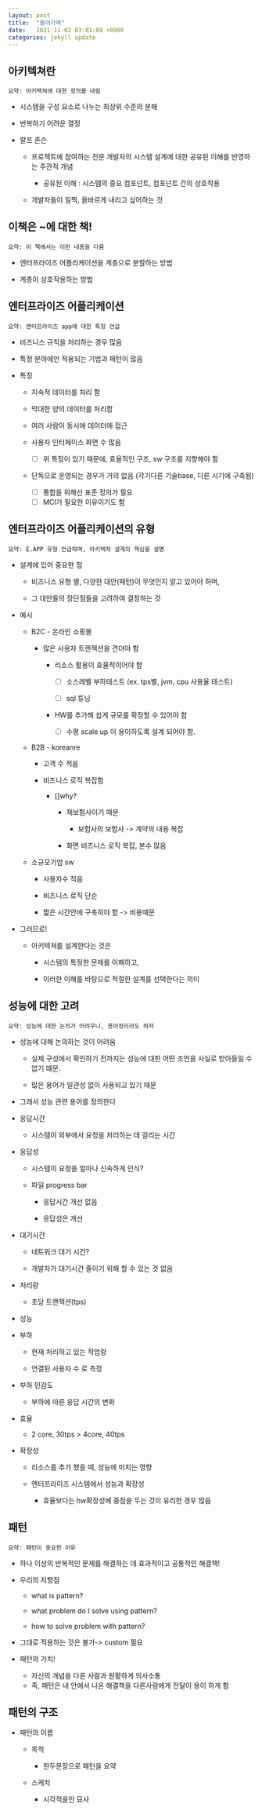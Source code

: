 ```yaml
---
layout: post
title:  "들어가며"
date:   2021-11-02 03:01:09 +0900
categories: jekyll update
---
```




## 아키텍쳐란

    요약: 아키텍쳐에 대한 정의를 내림

-   시스템을 구성 요소로 나누는 최상위 수준의 분해
-   번복하기 어려운 결정
    
-   랄프 존슨
	-   프로젝트에 참여하는 전문 개발자의 시스템 설계에 대한 공유된 이해를 반영하는 주관적 개념
    

		-   공유된 이해 : 시스템의 중요 컴포넌트, 컴포넌트 간의 상호작용
    

	-   개발자들이 일찍, 올바르게 내리고 싶어하는 것

## 이책은 ~에 대한 책!

    요약: 이 책에서는 이런 내용을 다름
-   엔터프라이즈 어플리케이션을 계층으로 분할하는 방법
    
-   계층이 상호작용하는 방법

## 엔터프라이즈 어플리케이션

    요약: 엔터프라이즈 app에 대한 특징 언급

 -   비즈니스 규칙을 처리하는 경우 많음
    
 -   특정 분야에만 적용되는 기법과 패턴이 많음
    
 -   특징
		-   지속적 데이터를 처리 함
		    
		-   막대한 양의 데이터를 처리함
		    
		-   여러 사람이 동시에 데이터에 접근
		    
		-   사용자 인터페이스 화면 수 많음
			 - [ ] 위 특징이 있기 때문에, 효율적인 구조, sw 구조를 지향해야 함
		- 단독으로 운영되는 경우가 거의 없음 (각기다른 기술base, 다른 시기에 구축됨)
			 - [ ] 통합을 위해선 표준 정의가 필요 
			 - [ ] MCI가 필요한 이유이기도 함

## 엔터프라이즈 어플리케이션의 유형

    요약: E.APP 유형 언급하며, 아키텍쳐 설계의 핵심을 설명

-   설계에 있어 중요한 점
    

	-   비즈니스 유형 별, 다양한 대안(패턴)이 무엇인지 알고 있어야 하며,
	    
	-   그 대안들의 장단점들을 고려하여 결정하는 것

-   예시
    

	-   B2C - 온라인 쇼핑몰
    

		-   많은 사용자 트렌젝션을 견뎌야 함
    

			-   리소스 활용이 효율적이어야 함
    

				 - [ ] 소스레벨 부하테스트 (ex. tps별, jvm, cpu 사용율 테스트)

    

				 - [ ] sql 튜닝

    

			-   HW를 추가해 쉽게 규모를 확장할 수 있어야 함
    

				 - [ ] 수평 scale up 이 용이하도록 설계 되어야 함.

    

	-   B2B - koreanre  
    

		-   고객 수 적음
    
		-   비즈니스 로직 복잡함
    

			-   []why?
    

				-   재보험사이기 때문
    

					-   보험사의 보험사 -> 계약의 내용 복잡
    

				-   화면 비즈니스 로직 복잡, 본수 많음
    

	-   소규모기업 sw  
	    

		-   사용자수 적음
		    
		-   비즈니스 로직 단순
		    
		-   짧은 시간안에 구축히야 함 -> 비용때문

-   그러므로!
    

	-   아키텍쳐를 설계한다는 것은
    

		-   시스템의 특정한 문제를 이해하고,
    
		-   이러한 이해를 바탕으로 적절한 설계를 선택한다는 의미

  

## 성능에 대한 고려

    요약: 성능에 대한 논의가 어려우니, 용어정리라도 하자
-   성능에 대해 논의하는 것이 어려움

	-   실제 구성에서 확인하기 전까지는 성능에 대한 어떤 조언을 사실로 받아들일 수 없기 떄문.
	    
	-   많은 용어가 일관성 없이 사용되고 있기 때문

-   그래서 성능 관련 용어를 정의한다
    
-   응답시간
	-   시스템이 외부에서 요청을 처리하는 데 걸리는 시간 

-   응답성
	-   시스템이 요청을 얼마나 신속하게 인식?
	    
	-   파일 progress bar
		-   응답시간 개선 없음
    
		-   응답성은 개선

- 대기시간
	-    네트워크 대기 시간?
	    
	-   개발자가 대기시간 줄이기 위해 할 수 있는 것 없음

-   처리량
    

	-   초당 트랜잭션(tps)
    

-   성능
   
    

-   부하
    

	-   현재 처리하고 있는 작업량
	    
	-   연결된 사용자 수 로 측정
    

-   부하 민감도
    

	-   부하에 따른 응답 시간의 변화
    

-   효율
    

	-   2 core, 30tps > 4core, 40tps

-   확장성
    

	-   리소스를 추가 했을 때, 성능에 미치는 영향
	    
	-   엔터프라이즈 시스템에서 성능과 확장성
    

		-   효율보다는 hw확장성에 중점을 두는 것이 유리한 경우 많음

## 패턴

    요약: 패턴이 중요한 이유

-   하나 이상의 반복적인 문제를 해결하는 데 효과적이고 공통적인 해결책!
    
-   우리의 지향점
    

	-   what is pattern?
	    
	-   what problem do I solve using pattern?
	    
	-   how to solve problem with pattern?
    

-   그대로 적용하는 것은 불가-> custom 필요
    
-   패턴의 가치!
    

	-   자신의 개념을 다른 사람과 원활하게 의사소통
	- 즉, 패턴은 내 안에서 나온 해결책을 다른사람에게 전달이 용이 하게 함

## 패턴의 구조
-   패턴의 이름
    
	-   목적
    

		-   한두문장으로 패턴을 요약
    

	-   스케치
    

		-   시각적을인 묘사
